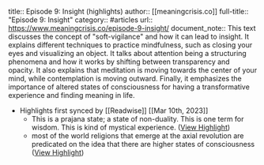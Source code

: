 title:: Episode 9: Insight (highlights)
author:: [[meaningcrisis.co]]
full-title:: "Episode 9: Insight"
category:: #articles
url:: https://www.meaningcrisis.co/episode-9-insight/
document_note:: This text discusses the concept of "soft-vigilance" and how it can lead to insight. It explains different techniques to practice mindfulness, such as closing your eyes and visualizing an object. It talks about attention being a structuring phenomena and how it works by shifting between transparency and opacity. It also explains that meditation is moving towards the center of your mind, while contemplation is moving outward. Finally, it emphasizes the importance of altered states of consciousness for having a transformative experience and finding meaning in life.

- Highlights first synced by [[Readwise]] [[Mar 10th, 2023]]
	- This is a prajana state; a state of non-duality. This is one term for wisdom. This is kind of mystical experience. ([View Highlight](https://read.readwise.io/read/01gv3010bk0370x8rkxsqevn1v))
	- most of the world religions that emerge at the axial revolution are predicated on the idea that there are higher states of consciousness ([View Highlight](https://read.readwise.io/read/01gv302dt3djn7qdqjbj0am26m))